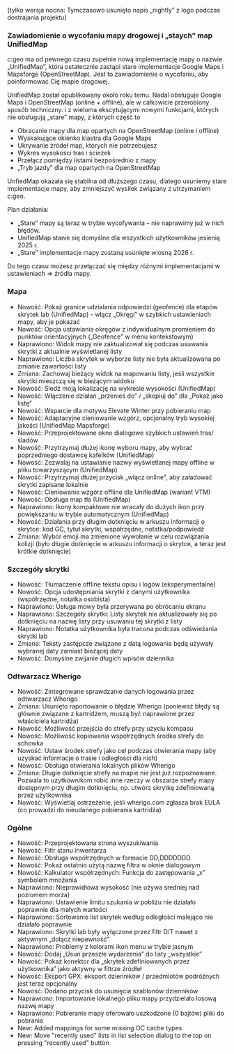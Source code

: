 (tylko wersja nocna: Tymczasowo usunięto napis „nightly” z logo podczas dostrajania projektu)

### Zawiadomienie o wycofaniu mapy drogowej i „staych” map UnifiedMap
c:geo ma od pewnego czasu zupełnie nową implementację mapy o nazwie „UnifiedMap”, która ostatecznie zastąpi stare implementacje Google Maps i Mapsforge (OpenStreetMap). Jest to zawiadomienie o wycofaniu, aby poinformować Cię mapie drogowej.

UnifiedMap został opublikowany około roku temu. Nadal obsługuje Google Maps i OpenStreetMap (online + offline), ale w całkowicie przerobiony sposób techniczny. i z wieloma ekscytującymi nowymi funkcjami, których nie obsługują „stare” mapy, z których część to
- Obracanie mapy dla map opartych na OpenStreetMap (online i offline)
- Wyskakujące okienko klastra dla Google Maps
- Ukrywanie źródeł map, których nie potrzebujesz
- Wykres wysokości tras i ścieżek
- Przełącz pomiędzy listami bezpośrednio z mapy
- „Tryb jazdy” dla map opartych na OpenStreetMap

UnfiedMap okazała się stabilna od dłuższego czasu, dlatego usuniemy stare implementacje mapy, aby zmniejszyć wysiłek związany z utrzymaniem c:geo.

Plan działania:
- „Stare” mapy są teraz w trybie wycofywania – nie naprawimy już w nich błędów.
- UnifiedMap stanie się domyślne dla wszystkich użytkowników jesienią 2025 r.
- „Stare” implementacje mapy zostaną usunięte wiosną 2026 r.

Do tego czasu możesz przełączać się między różnymi implementacjami w ustawieniach => źródła mapy.

### Mapa
- Nowość: Pokaż granice udzialania odpowiedzi (geofence) dla etapów skrytek lab (UnifiedMap) - włącz „Okręgi” w szybkich ustawieniach mapy, aby je pokazać
- Nowość: Opcja ustawiania okręgów z indywidualnym promieniem do punktów orientacyjnych („Geofence” w menu kontekstowym)
- Naprawiono: Widok mapy nie zaktualizował się podczas usuwania skrytki z aktualnie wyświetlanej listy
- Naprawiono: Liczba skrytek w wyborze listy nie była aktualizowana po zmianie zawartości listy
- Zmiana: Zachowaj bieżący widok na mapowaniu listy, jeśli wszystkie skrytki mieszczą się w bieżącym widoku
- Nowość: Śledź moją lokalizację na wykresie wysokości (UnifiedMap)
- Nowość: Włączenie działań „przenieś do” / „skopiuj do” dla „Pokaż jako listę”
- Nowość: Wsparcie dla motywu Elevate Winter przy pobieraniu map
- Nowość: Adaptacyjne cieniowanie wzgórz, opcjonalny tryb wysokiej jakości (UnifiedMap Mapsforge)
- Nowość: Przeprojektowane okno dialogowe szybkich ustawień tras/śladów
- Nowość: Przytrzymaj dłużej ikonę wyboru mapy, aby wybrać poprzedniego dostawcę kafelków (UnifiedMap)
- Nowość: Zezwalaj na ustawianie nazwy wyświetlanej mapy offline w pliku towarzyszącym (UnifiedMap)
- Nowość: Przytrzymaj dłużej przycisk „włącz online", aby załadować skrytki zapisane lokalnie
- Nowość: Cieniowanie wzgórz offline dla UnifiedMap (wariant VTM)
- Nowość: Obsługa map tła (UnifiedMap)
- Naprawiono: Ikony kompaktowe nie wracały do dużych ikon przy powiększaniu w trybie automatycznym (UnifiedMap)
- Nowość: Działania przy długim dotknięciu w arkuszu informacji o skrytce: kod GC, tytuł skrytki, współrzędne, notatka/podpowiedź
- Zmiana: Wybór emoji ma zmienione wywołanie w celu rozwiązania kolizji (było długie dotknięcie w arkuszu informacji o skrytce, a teraz jest krótkie dotknięcie)

### Szczegóły skrytki
- Nowość: Tłumaczenie offline tekstu opisu i logów (eksperymentalne)
- Nowość: Opcja udostępniania skrytki z danymi użytkownika (współrzędne, notatka osobista)
- Naprawiono: Usługa mowy była przerywana po obrócaniu ekranu
- Naprawiono: Szczegóły skrytki: Listy skrytek nie aktualizowały się po dotknięciu na nazwę listy przy usuwaniu tej skrytki z listy
- Naprawiono: Notatka użytkownika była tracona podczas odświeżania skrytki lab
- Zmiana: Teksty zastępcze związane z datą logowania będą używały wybranej daty zamiast bieżącej daty
- Nowość: Domyślne zwijanie długich wpisów dziennika

### Odtwarzacz Wherigo
- Nowość: Zintegrowane sprawdzanie danych logowania przez odtwarzacz Wherigo
- Zmiana: Usunięto raportowanie o błędzie Wherigo (ponieważ błędy są głównie związane z kartridżem, muszą być naprawione przez właściciela kartridża)
- Nowość: Możliwość przejścia do strefy przy użyciu kompasu
- Nowość: Możliwość kopiowania współrzędnych środka strefy do schowka
- Nowość: Ustaw środek strefy jako cel podczas otwierania mapy (aby uzyskać informacje o trasie i odległości dla nich)
- Nowość: Obsługa otwierania lokalnych plików Wherigo
- Zmiana: Długie dotknięcie strefy na mapie nie jest już rozpoznawane. Pozwala to użytkownikom robić inne rzeczy w obszarze strefy mapy dostępnym przy długim dotknięciu, np. utwórz skrytkę zdefiniowaną przez użytkownika
- Nowość: Wyświetlaj ostrzeżenie, jeśli wherigo.com zgłasza brak EULA (co prowadzi do nieudanego pobierania kartridża)

### Ogólne
- Nowość: Przeprojektowana strona wyszukiwania
- Nowość: Filtr stanu inwentarza
- Nowość: Obsługa współrzędnych w formacie DD,DDDDDDD
- Nowość: Pokaż ostatnio użytą nazwę filtra w oknie dialogowym
- Nowość: Kalkulator współrzędnych: Funkcja do zastępowania „x” symbolem mnożenia
- Naprawiono: Nieprawidłowa wysokość (nie używa średniej nad poziomem morza)
- Naprawiono: Ustawienie limitu szukania w pobliżu nie działało poprawnie dla małych wartości
- Naprawiono: Sortowanie list skrytek według odległości malejąco nie działało poprawnie
- Naprawiono: Skrytki lab były wyłączone przez filtr D/T nawet z aktywnym „dołącz niepewność”
- Naprawiono: Problemy z kolorami ikon menu w trybie jasnym
- Nowość: Dodaj „Usuń przeszłe wydarzenia” do listy „wszystkie”
- Nowość: Pokaż konektor dla „skrytek zdefiniowanych przez użytkownika” jako aktywny w filtrze źródłeł
- Nowość: Eksport GPX: eksport dzienników / przedmiotów podróżnych jest teraz opcjonalny
- Nowość: Dodano przycisk do usunięcia szablonów dzienników
- Naprawiono: Importowanie lokalnego pliku mapy przydzielało losową nazwę mapy
- Naprawiono: Pobieranie mapy oferowało uszkodzone (0 bajtów) pliki do pobrania
- New: Added mappings for some missing OC cache types
- New: Move "recently used" lists in list selection dialog to the top on pressing "recently used" button
